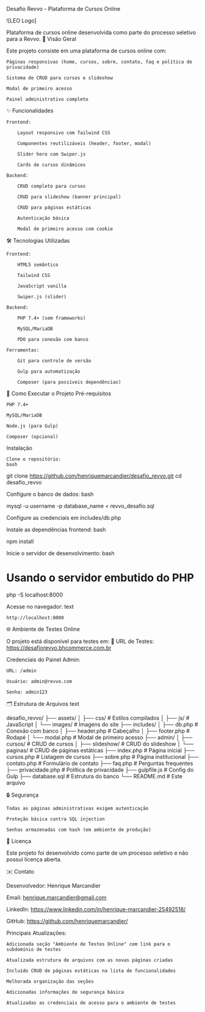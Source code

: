 Desafio Revvo - Plataforma de Cursos Online

![LEO Logo]

Plataforma de cursos online desenvolvida como parte do processo seletivo para a Revvo.
📌 Visão Geral

Este projeto consiste em uma plataforma de cursos online com:

    Páginas responsivas (home, cursos, sobre, contato, faq e política de privacidade)

    Sistema de CRUD para cursos e slideshow

    Modal de primeiro acesso

    Painel administrativo completo

✨ Funcionalidades

    Frontend:

        Layout responsivo com Tailwind CSS

        Componentes reutilizáveis (header, footer, modal)

        Slider hero com Swiper.js

        Cards de cursos dinâmicos

    Backend:

        CRUD completo para cursos

        CRUD para slideshow (banner principal)

        CRUD para páginas estáticas

        Autenticação básica

        Modal de primeiro acesso com cookie

🛠 Tecnologias Utilizadas

    Frontend:

        HTML5 semântico

        Tailwind CSS

        JavaScript vanilla

        Swiper.js (slider)

    Backend:

        PHP 7.4+ (sem frameworks)

        MySQL/MariaDB

        PDO para conexão com banco

    Ferramentas:

        Git para controle de versão

        Gulp para automatização

        Composer (para possíveis dependências)

🚀 Como Executar o Projeto
Pré-requisitos

    PHP 7.4+

    MySQL/MariaDB

    Node.js (para Gulp)

    Composer (opcional)

Instalação

    Clone o repositório:
    bash

git clone https://github.com/henriquemarcandier/desafio_revvo.git
cd desafio_revvo

Configure o banco de dados:
bash

mysql -u username -p database_name < revvo_desafio.sql

Configure as credenciais em includes/db.php

Instale as dependências frontend:
bash

npm install

Inicie o servidor de desenvolvimento:
bash

# Usando o servidor embutido do PHP
php -S localhost:8000

Acesse no navegador:
text

    http://localhost:8000

🌐 Ambiente de Testes Online

O projeto está disponível para testes em:
🔹 URL de Testes: https://desafiorevvo.bhcommerce.com.br

Credenciais do Painel Admin:

    URL: /admin

    Usuário: admin@revvo.com

    Senha: admin123

🗂 Estrutura de Arquivos
text

desafio_revvo/
├── assets/
│   ├── css/          # Estilos compilados
│   ├── js/           # JavaScript
│   └── images/       # Imagens do site
├── includes/
│   ├── db.php        # Conexão com banco
│   ├── header.php    # Cabeçalho
│   ├── footer.php    # Rodapé
│   └── modal.php     # Modal de primeiro acesso
├── admin/
│   ├── cursos/       # CRUD de cursos
│   ├── slideshow/    # CRUD do slideshow
│   └── paginas/      # CRUD de páginas estáticas
├── index.php         # Página inicial
├── cursos.php        # Listagem de cursos
├── sobre.php         # Página institucional
├── contato.php       # Formulário de contato
├── faq.php           # Perguntas frequentes
├── privacidade.php   # Política de privacidade
├── gulpfile.js       # Config do Gulp
├── database.sql      # Estrutura do banco
└── README.md         # Este arquivo

🔒 Segurança

    Todas as páginas administrativas exigem autenticação

    Proteção básica contra SQL injection

    Senhas armazenadas com hash (em ambiente de produção)

📝 Licença

Este projeto foi desenvolvido como parte de um processo seletivo e não possui licença aberta.

✉️ Contato

Desenvolvedor: Henrique Marcandier

Email: henrique.marcandier@gmail.com

LinkedIn: https://www.linkedin.com/in/henrique-marcandier-25492518/

GitHub: https://github.com/henriquemarcandier/

Principais Atualizações:

    Adicionada seção "Ambiente de Testes Online" com link para o subdomínio de testes

    Atualizada estrutura de arquivos com as novas páginas criadas

    Incluído CRUD de páginas estáticas na lista de funcionalidades

    Melhorada organização das seções

    Adicionadas informações de segurança básica

    Atualizadas as credenciais de acesso para o ambiente de testes